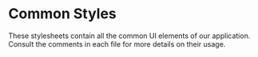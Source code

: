 # Common Styles

These stylesheets contain all the common UI elements of our application. Consult the comments in 
each file for more details on their usage.